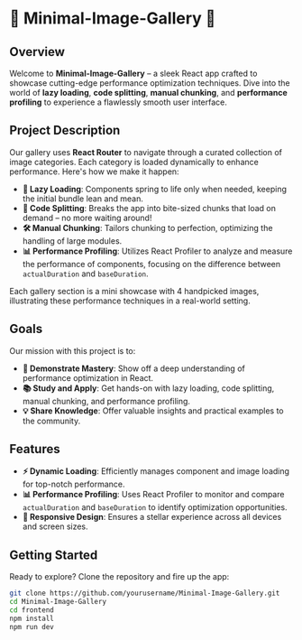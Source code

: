 # 🌟 Minimal-Image-Gallery 🌟

## Overview

Welcome to **Minimal-Image-Gallery** – a sleek React app crafted to showcase cutting-edge performance optimization techniques. Dive into the world of **lazy loading**, **code splitting**, **manual chunking**, and **performance profiling** to experience a flawlessly smooth user interface.

## Project Description

Our gallery uses **React Router** to navigate through a curated collection of image categories. Each category is loaded dynamically to enhance performance. Here's how we make it happen:

- **🚀 Lazy Loading**: Components spring to life only when needed, keeping the initial bundle lean and mean.
- **🔧 Code Splitting**: Breaks the app into bite-sized chunks that load on demand – no more waiting around!
- **🛠️ Manual Chunking**: Tailors chunking to perfection, optimizing the handling of large modules.
- **📊 Performance Profiling**: Utilizes React Profiler to analyze and measure the performance of components, focusing on the difference between `actualDuration` and `baseDuration`.

Each gallery section is a mini showcase with 4 handpicked images, illustrating these performance techniques in a real-world setting.

## Goals

Our mission with this project is to:

- **🎯 Demonstrate Mastery**: Show off a deep understanding of performance optimization in React.
- **📚 Study and Apply**: Get hands-on with lazy loading, code splitting, manual chunking, and performance profiling.
- **💡 Share Knowledge**: Offer valuable insights and practical examples to the community.

## Features

- **⚡ Dynamic Loading**: Efficiently manages component and image loading for top-notch performance.
- **📊 Performance Profiling**: Uses React Profiler to monitor and compare `actualDuration` and `baseDuration` to identify optimization opportunities.
- **📱 Responsive Design**: Ensures a stellar experience across all devices and screen sizes.

## Getting Started

Ready to explore? Clone the repository and fire up the app:

```bash
git clone https://github.com/yourusername/Minimal-Image-Gallery.git
cd Minimal-Image-Gallery
cd frontend
npm install
npm run dev
